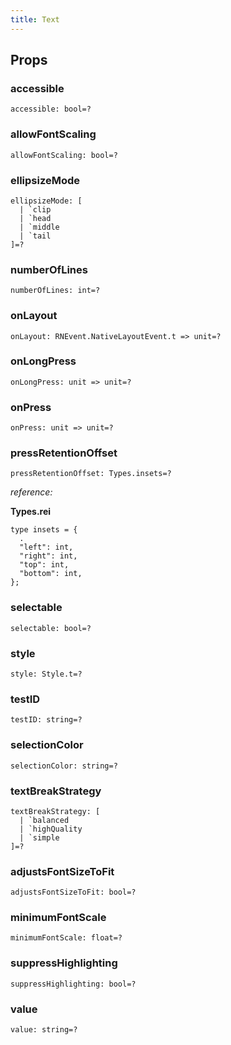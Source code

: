 ```yaml
---
title: Text
---
```


## Props

### accessible

```reason
accessible: bool=?
```

### allowFontScaling

```reason
allowFontScaling: bool=?
```

### ellipsizeMode

```reason
ellipsizeMode: [
  | `clip
  | `head
  | `middle
  | `tail
]=?
```

### numberOfLines

```reason
numberOfLines: int=?
```

### onLayout

```reason
onLayout: RNEvent.NativeLayoutEvent.t => unit=?
```

### onLongPress

```reason
onLongPress: unit => unit=?
```

### onPress

```reason
onPress: unit => unit=?
```

### pressRetentionOffset

```reason
pressRetentionOffset: Types.insets=?
```

_reference:_

**Types.rei**

```reason
type insets = {
  .
  "left": int,
  "right": int,
  "top": int,
  "bottom": int,
};
```

### selectable

```reason
selectable: bool=?
```

### style

```reason
style: Style.t=?
```

### testID

```reason
testID: string=?
```

### selectionColor

```reason
selectionColor: string=?
```

### textBreakStrategy

```reason
textBreakStrategy: [
  | `balanced
  | `highQuality
  | `simple
]=?
```

### adjustsFontSizeToFit

```reason
adjustsFontSizeToFit: bool=?
```

### minimumFontScale

```reason
minimumFontScale: float=?
```

### suppressHighlighting

```reason
suppressHighlighting: bool=?
```

### value

```reason
value: string=?
```
